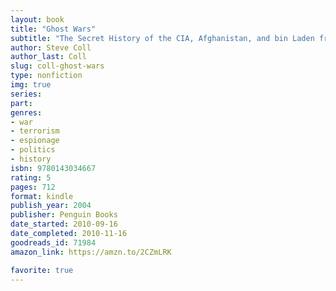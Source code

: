 ```yaml
---
layout: book
title: "Ghost Wars"
subtitle: "The Secret History of the CIA, Afghanistan, and bin Laden from the Soviet Invasion to September 10, 2001"
author: Steve Coll
author_last: Coll
slug: coll-ghost-wars
type: nonfiction
img: true
series: 
part: 
genres:
- war
- terrorism
- espionage
- politics
- history
isbn: 9780143034667
rating: 5
pages: 712
format: kindle
publish_year: 2004
publisher: Penguin Books
date_started: 2010-09-16
date_completed: 2010-11-16
goodreads_id: 71984
amazon_link: https://amzn.to/2CZmLRK

favorite: true
---
```

